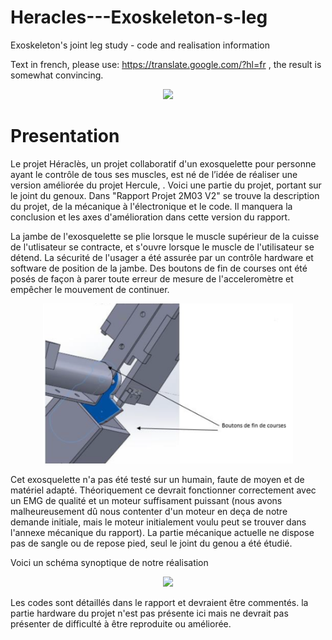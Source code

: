# Heracles---Exoskeleton-s-leg
Exoskeleton's joint leg study - code and realisation information

Text in french, please use: https://translate.google.com/?hl=fr , the result is somewhat convincing.

<div style="text-align:center">
 <p align="center">
<img src="https://github.com/my-name-is-D/Heracles---Exoskeleton-s-leg/blob/master/images/afficheA2.jpg" width="500" >
 </p>
</div>

# Presentation 

Le projet Héraclès, un projet collaboratif d'un exosquelette pour personne ayant le contrôle de tous ses muscles, est né de l’idée de réaliser une version améliorée du projet Hercule, . Voici une partie du projet, portant sur le joint du genoux. 
Dans "Rapport Projet 2M03 V2" se trouve la description du projet, de la mécanique à l'électronique et le code. 
Il manquera la conclusion et les axes d'amélioration dans cette version du rapport. 

La jambe de l'exosquelette se plie lorsque le muscle supérieur de la cuisse de l'utlisateur se contracte, et s'ouvre lorsque le muscle de l'utilisateur se détend. La sécurité de l'usager a été assurée par un contrôle hardware et software de position de la jambe. 
Des boutons de fin de courses ont été posés de façon à parer toute erreur de mesure de l'acceleromètre et empêcher le mouvement de continuer.
<div style="text-align:center">
 <p align="center">
<img src="https://github.com/my-name-is-D/Heracles---Exoskeleton-s-leg/blob/master/images/s%C3%A9curit%C3%A9.PNG" width="400" >
 </p>
</div> 

Cet exosquelette n'a pas été testé sur un humain, faute de moyen et de matériel adapté. Théoriquement ce devrait fonctionner correctement avec un EMG de qualité et un moteur suffisament puissant (nous avons malheureusement dû nous contenter d'un moteur en deça de notre demande initiale, mais le moteur initialement voulu peut se trouver dans l'annexe mécanique du rapport). 
La partie mécanique actuelle ne dispose pas de sangle ou de repose pied, seul le joint du genou a été étudié. 

Voici un schéma synoptique de notre réalisation

<div style="text-align:center">
 <p align="center">
<img src="https://github.com/my-name-is-D/Heracles---Exoskeleton-s-leg/blob/master/images/sch%C3%A9ma%20synoptique.PNG" width="800" >
 </p>
</div>



Les codes sont détaillés dans le rapport et devraient être commentés.
la partie hardware du projet n'est pas présente ici mais ne devrait pas présenter de difficulté à être reproduite ou améliorée.

